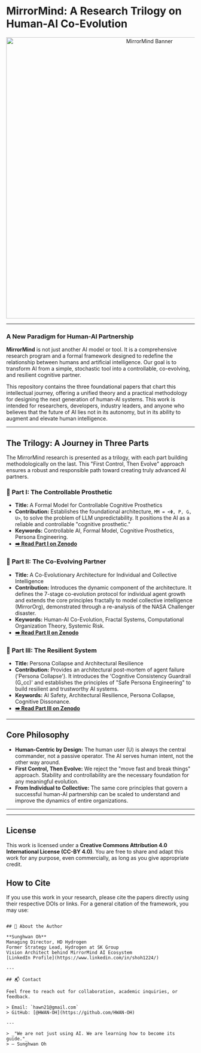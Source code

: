 # MirrorMind: A Research Trilogy on Human-AI Co-Evolution

<p align="center">
  <img src="https://storage.googleapis.com/gemini-prod/images/2024/7/18/69591461-1271-464a-939e-e31448b1d960.png" alt="MirrorMind Banner" width="750"/>
</p>

---

### **A New Paradigm for Human-AI Partnership**

**MirrorMind** is not just another AI model or tool. It is a comprehensive research program and a formal framework designed to redefine the relationship between humans and artificial intelligence. Our goal is to transform AI from a simple, stochastic tool into a controllable, co-evolving, and resilient cognitive partner.

This repository contains the three foundational papers that chart this intellectual journey, offering a unified theory and a practical methodology for designing the next generation of human-AI systems. This work is intended for researchers, developers, industry leaders, and anyone who believes that the future of AI lies not in its autonomy, but in its ability to augment and elevate human intelligence.

---

## The Trilogy: A Journey in Three Parts

The MirrorMind research is presented as a trilogy, with each part building methodologically on the last. This "First Control, Then Evolve" approach ensures a robust and responsible path toward creating truly advanced AI partners.

### 📜 **Part I: The Controllable Prosthetic**
* **Title:** A Formal Model for Controllable Cognitive Prosthetics
* **Contribution:** Establishes the foundational architecture, `MM = <Φ, P, G, U>`, to solve the problem of LLM unpredictability. It positions the AI as a reliable and controllable "cognitive prosthetic."
* **Keywords:** Controllable AI, Formal Model, Cognitive Prosthetics, Persona Engineering.
* [**➡️ Read Part I on Zenodo**](https://doi.org/10.5281/zenodo.15921374)

### 📜 **Part II: The Co-Evolving Partner**
* **Title:** A Co-Evolutionary Architecture for Individual and Collective Intelligence
* **Contribution:** Introduces the dynamic component of the architecture. It defines the 7-stage co-evolution protocol for individual agent growth and extends the core principles fractally to model collective intelligence (MirrorOrg), demonstrated through a re-analysis of the NASA Challenger disaster.
* **Keywords:** Human-AI Co-Evolution, Fractal Systems, Computational Organization Theory, Systemic Risk.
* [**➡️ Read Part II on Zenodo**](https://zenodo.org/records/12735026)

### 📜 **Part III: The Resilient System**
* **Title:** Persona Collapse and Architectural Resilience
* **Contribution:** Provides an architectural post-mortem of agent failure ('Persona Collapse'). It introduces the 'Cognitive Consistency Guardrail (G_cc)' and establishes the principles of "Safe Persona Engineering" to build resilient and trustworthy AI systems.
* **Keywords:** AI Safety, Architectural Resilience, Persona Collapse, Cognitive Dissonance.
* [**➡️ Read Part III on Zenodo**](https://zenodo.org/records/12735063)

---

## Core Philosophy

* **Human-Centric by Design:** The human user (U) is always the central commander, not a passive operator. The AI serves human intent, not the other way around.
* **First Control, Then Evolve:** We reject the "move fast and break things" approach. Stability and controllability are the necessary foundation for any meaningful evolution.
* **From Individual to Collective:** The same core principles that govern a successful human-AI partnership can be scaled to understand and improve the dynamics of entire organizations.

---


---

## License

This work is licensed under a **Creative Commons Attribution 4.0 International License (CC-BY 4.0)**. You are free to share and adapt this work for any purpose, even commercially, as long as you give appropriate credit.

## How to Cite

If you use this work in your research, please cite the papers directly using their respective DOIs or links. For a general citation of the framework, you may use:

```

## 🙋 About the Author

**Sunghwan Oh**  
Managing Director, HD Hydrogen  
Former Strategy Lead, Hydrogen at SK Group  
Vision Architect behind MirrorMind AI Ecosystem  
[LinkedIn Profile](https://www.linkedin.com/in/shoh1224/)

---

## 📬 Contact

Feel free to reach out for collaboration, academic inquiries, or feedback.

> Email: `hawn21@gmail.com`  
> GitHub: [@HWAN-OH](https://github.com/HWAN-OH)

---

> _"We are not just using AI. We are learning how to become its guide."_  
> — Sunghwan Oh
